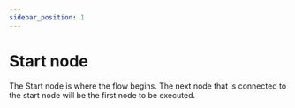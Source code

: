 ```yaml
---
sidebar_position: 1
---
```


# Start node

The Start node is where the flow begins. The next node that is connected to the start node will be the first node to be executed.